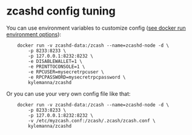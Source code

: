 zcashd config tuning
======================

You can use environment variables to customize config ([see docker run environment options](https://docs.docker.com/engine/reference/run/#/env-environment-variables)):

        docker run -v zcashd-data:/zcash --name=zcashd-node -d \
            -p 8233:8233 \
            -p 127.0.0.1:8232:8232 \
            -e DISABLEWALLET=1 \
            -e PRINTTOCONSOLE=1 \
            -e RPCUSER=mysecretrpcuser \
            -e RPCPASSWORD=mysecretrpcpassword \
            kylemanna/zcashd

Or you can use your very own config file like that:

        docker run -v zcashd-data:/zcash --name=zcashd-node -d \
            -p 8233:8233 \
            -p 127.0.0.1:8232:8232 \
            -v /etc/myzcash.conf:/zcash/.zcash/zcash.conf \
            kylemanna/zcashd
